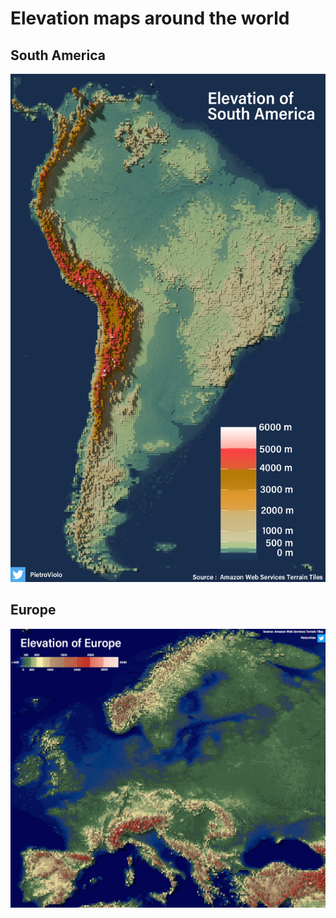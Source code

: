 # Elevation maps around the world

## South America
![Final Product](https://github.com/PietroViolo/elevation/blob/main/south_america_elevation.jpg)

## Europe
![Final Product](https://github.com/PietroViolo/elevation/blob/main/Europe.jpg)
